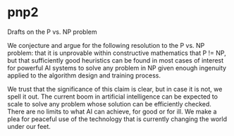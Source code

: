 # pnp2
Drafts on the P vs. NP problem

We conjecture and argue for the following resolution to the P vs. NP problem: that it is unprovable within constructive mathematics that P != NP, but that sufficiently good heuristics can be found in most cases of interest for powerful AI systems to solve any problem in NP given enough ingenuity applied to the algorithm design and training process.

We trust that the significance of this claim is clear, but in case it is not, we spell it out. The current boom in artificial intelligence can be expected to scale to solve any problem whose solution can be efficiently checked. There are no limits to what AI can achieve, for good or for ill. We make a plea for peaceful use of the technology that is currently changing the world under our feet.
